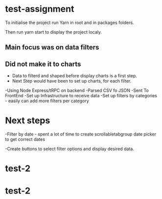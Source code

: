 # test-assignment

To initialise the project run Yarn in root and in packages folders.

Then run yarn start to display the project localy.

## Main focus was on data filters

## Did not make it to charts

- Data to filterd and shaped before display charts is a first step.
- Next Step would have been to set up charts, for each filter.

-Using Node Express/tRPC on backend
-Parsed CSV fo JSON
-Sent To FrontEnd
-Set up Infrastructure to receive data
-Set up filters by categories - easily can add more filters per category

# Next steps

-Filter by date - spent a lot of time to create scrollabletabgroup date picker to get correct dates

-Create buttons to select filter options and display desired data.
# test-2
# test-2
